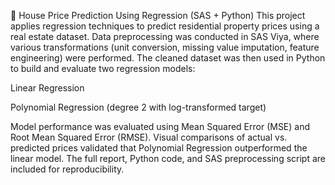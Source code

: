 🏡 House Price Prediction Using Regression (SAS + Python)
This project applies regression techniques to predict residential property prices using a real estate dataset. Data preprocessing was conducted in SAS Viya, where various transformations (unit conversion, missing value imputation, feature engineering) were performed. The cleaned dataset was then used in Python to build and evaluate two regression models:

Linear Regression

Polynomial Regression (degree 2 with log-transformed target)

Model performance was evaluated using Mean Squared Error (MSE) and Root Mean Squared Error (RMSE). Visual comparisons of actual vs. predicted prices validated that Polynomial Regression outperformed the linear model.
The full report, Python code, and SAS preprocessing script are included for reproducibility.
